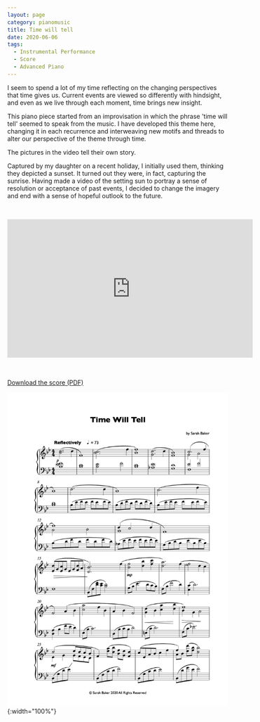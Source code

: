 ```yaml
---
layout: page
category: pianomusic
title: Time will tell
date: 2020-06-06
tags:
  - Instrumental Performance
  - Score
  - Advanced Piano
---
```


I seem to spend a lot of my time reflecting on the changing perspectives that time gives us. Current events are viewed so differently with hindsight, and even as we live through each moment, time brings new insight.

This piano piece started from an improvisation in which the phrase 'time will tell' seemed to speak from the music. I have developed this theme here, changing it in each recurrence and interweaving new motifs and threads to alter our perspective of the theme through time.

The pictures in the video tell their own story. 

Captured by my daughter on a recent holiday, I initially used them, thinking they depicted a sunset. It turned out they were, in fact, capturing the sunrise. Having made a video of the setting sun to portray a sense of resolution or acceptance of past events, I decided to change the imagery and end with a sense of hopeful outlook to the future. 

&nbsp;

<iframe width="560" height="315" src="https://www.youtube.com/embed/5XOeQMZOgXA" frameborder="0" allow="accelerometer; autoplay; encrypted-media; gyroscope; picture-in-picture" allowfullscreen></iframe>

&nbsp;

[Download the score (PDF)](/public/files/time-will-tell.pdf)

![and so it goes on score example](/public/images/scores/time-will-tell.jpg){:width="100%"}
